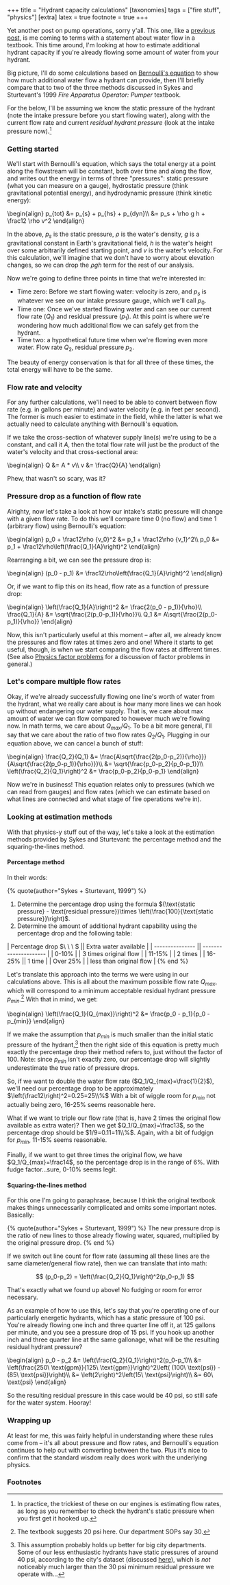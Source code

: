 +++
title = "Hydrant capacity calculations"
[taxonomies]
tags = ["fire stuff", "physics"]
[extra]
latex = true
footnote = true
+++

Yet another post on pump operations, sorry y'all. This one, like a
[previous post](/posts/head-pressure), is me coming to terms with a
statement about water flow in a textbook. This time around, I'm looking at
how to estimate additional hydrant capacity if you're already flowing some
amount of water from your hydrant.

Big picture, I'll do some calculations based on [Bernoulli's
equation](/posts/bernoulli-and-pressure) to show how much additional water
flow a hydrant can provide, then I'll briefly compare that to two of the
three methods discussed in Sykes and Sturtevant's 1999 *Fire Apparatus
Operator: Pumper* textbook.

<!-- more -->

For the below, I'll be assuming we know the static pressure of the hydrant
(note the intake pressure before you start flowing water), along with the
current flow rate and current *residual hydrant pressure* (look at the
intake pressure now).[^1]

### Getting started

We'll start with Bernoulli's equation, which says the total energy at a
point along the flowstream will be constant, both over time and along the
flow, and writes out the energy in terms of three "pressures": static
pressure (what you can measure on a gauge), hydrostatic pressure (think
gravitational potential energy), and hydrodynamic pressure (think kinetic
energy):

\begin{align}
p_{tot} &= p_{s} + p_{hs} + p_{dyn}\\\\
        &= p_s + \rho g h + \frac12 \rho v^2
\end{align}

In the above, $p_s$ is the static pressure, $\rho$ is the water's density,
$g$ is a gravitational constant in Earth's gravitational field, $h$ is the
water's height over some arbitrarily defined starting point, and $v$ is the
water's velocity. For this calculation, we'll imagine that we don't have to
worry about elevation changes, so we can drop the $\rho g h$ term for the
rest of our analysis.

Now we're going to define three points in time that we're interested in: 

* Time zero: Before we start flowing water: velocity is zero, and $p_s$ is
  whatever we see on our intake pressure gauge, which we'll call $p_0$.
* Time one: Once we've started flowing water and can see our current flow
    rate ($Q_1$) and residual pressure ($p_1$). At this point is where
    we're wondering how much additional flow we can safely get from the
    hydrant.
* Time two: a hypothetical future time when we're flowing even more water.
    Flow rate $Q_2$, residual pressure $p_2$.

The beauty of energy conservation is that for all three of these times, the
total energy will have to be the same.

### Flow rate and velocity
For any further calculations, we'll need to be able to convert between flow
rate (e.g. in gallons per minute) and water velocity (e.g. in feet per
second). The former is much easier to estimate in the field, while the
latter is what we actually need to calculate anything with Bernoulli's
equation.

If we take the cross-section of whatever supply line(s) we're
using to be a constant, and call it $A$, then the total flow rate will just
be the product of the water's velocity and that cross-sectional area:

\begin{align}
Q &= A * v\\\\
v &= \frac{Q}{A}
\end{align}

Phew, that wasn't so scary, was it?

### Pressure drop as a function of flow rate
Alrighty, now let's take a look at how our intake's static pressure will
change with a given flow rate. To do this we'll compare time 0 (no flow)
and time 1 (arbitrary flow) using Bernoulli's equation:

\begin{align}
p_0 + \frac12\rho {v_0}^2 &= p_1 + \frac12\rho {v_1}^2\\\\
p_0 &= p_1 + \frac12\rho\left(\frac{Q_1}{A}\right)^2
\end{align}

Rearranging a bit, we can see the pressure drop is:

\begin{align}
(p_0 - p_1) &= \frac12\rho\left(\frac{Q_1}{A}\right)^2
\end{align}

Or, if we want to flip this on its head, flow rate as a function of
pressure drop:

\begin{align}
\left(\frac{Q_1}{A}\right)^2 &= \frac{2(p_0 - p_1)}{\rho}\\\\
\frac{Q_1}{A} &= \sqrt{\frac{2(p_0-p_1)}{\rho}}\\\\
Q_1 &= A\sqrt{\frac{2(p_0-p_1)}{\rho}}
\end{align}

Now, this isn't particularly useful at this moment – after all, we already
know the pressures and flow rates at times zero and one! Where it starts to
get useful, though, is when we start comparing the flow rates at different
times. (See also [Physics factor problems](/posts/physics-factor-problems/)
for a discussion of factor problems in general.)

### Let's compare multiple flow rates
Okay, if we're already successfully flowing one line's worth of water from
the hydrant, what we really care about is how many more lines we can hook
up without endangering our water supply. That is, we care about max amount
of water we can flow compared to however much we're flowing now. In math
terms, we care about $Q_{max}/Q_1$. To be a bit more general, I'll say that
we care about the ratio of two flow rates $Q_2/Q_1$. Plugging in our
equation above, we can cancel a bunch of stuff:

\begin{align}
\frac{Q_2}{Q_1} &= \frac{A\sqrt{\frac{2(p_0-p_2)}{\rho}}}{A\sqrt{\frac{2(p_0-p_1)}{\rho}}}\\\\
    &= \sqrt{\frac{p_0-p_2}{p_0-p_1}}\\\\
\left(\frac{Q_2}{Q_1}\right)^2 &= \frac{p_0-p_2}{p_0-p_1}
\end{align}

Now we're in business! This equation relates only to pressures (which we
can read from gauges) and flow rates (which we can estimate based on what
lines are connected and what stage of fire operations we're in).

### Looking at estimation methods
With that physics-y stuff out of the way, let's take a look at the
estimation methods provided by Sykes and Sturtevant: the percentage method
and the squaring-the-lines method.

#### Percentage method
In their words:

{% quote(author="Sykes + Sturtevant, 1999") %}
1. Determine the percentage drop using the formula $(\text{static pressure} - \text{residual pressure})\times \left(\frac{100}{\text{static pressure}}\right)$.<br>
2. Determine the amount of additional hydrant capability using the
   percentage drop and the following table:

| Percentage drop $\ \ \ $ || Extra water available |
| --------------- || --------------------- |
| 0-10% | | 3 times original flow |
| 11-15% | | 2 times |
| 16-25%  || 1 time |
| Over 25% | | less than original flow |
{% end %}

Let's translate this approach into the terms we were using in our
calculations above. This is all about the maximum possible flow rate
$Q_{max}$, which will correspond to a minimum acceptable residual hydrant
pressure $p_{min}$.[^2] With that in mind, we get:

\begin{align}
\left(\frac{Q_1}{Q_{max}}\right)^2 &= \frac{p_0 - p_1}{p_0 - p_{min}}
\end{align}

If we make the assumption that $p_{min}$ is much smaller than the initial
static pressure of the hydrant,[^3] then the right side of this equation is
pretty much exactly the percentage drop their method refers to, just
without the factor of 100. Note: since $p_{min}$ isn't exactly zero, our
percentage drop will slightly underestimate the true ratio of pressure
drops.

So, if we want to double the water flow rate ($Q_1/Q_{max}=\frac{1}{2}$),
we'll need our percentage drop to be approximately
$\left(\frac12\right)^2=0.25=25\\%$ With a bit of wiggle room for $p_{min}$
not actually being zero, 16-25% seems reasonable here.

What if we want to triple our flow rate (that is, have 2 times the original
flow available as extra water)? Then we get $Q_1/Q_{max}=\frac13$, so the
percentage drop should be $1/9=0.11=11\\%$. Again, with a bit of fudgign
for $p_{min}$, 11-15% seems reasonable.

Finally, if we want to get three times the original flow, we have
$Q_1/Q_{max}=\frac14$, so the percentage drop is in the range of 6%. With
fudge factor...sure, 0-10% seems legit.

#### Squaring-the-lines method
For this one I'm going to paraphrase, because I think the original textbook
makes things unnecessarily complicated and omits some important notes.
Basically:

{% quote(author="Sykes + Sturtevant, 1999") %}
The new pressure drop is the ratio of new lines to those already flowing
water, squared, multiplied by the original pressure drop.
{% end %}

If we switch out line count for flow rate (assuming all these lines are the
same diameter/general flow rate), then we can translate that into math:

$$
(p_0-p_2) = \left(\frac{Q_2}{Q_1}\right)^2(p_0-p_1)
$$

That's exactly what we found up above! No fudging or room for error
necessary.

As an example of how to use this, let's say that you're operating one of
our particularly energetic hydrants, which has a static pressure of 100
psi. You're already flowing one inch and three quarter line off it, at 125
gallons per minute, and you see a pressure drop of 15 psi. If you hook up
another inch and three quarter line at the same gallonage, what will be the
resulting residual hydrant pressure?

\begin{align}
p_0 - p_2 &= \left(\frac{Q_2}{Q_1}\right)^2(p_0-p_1)\\\\
  &= \left(\frac{250\ \text{gpm}}{125\ \text{gpm}}\right)^2\left(
  (100\ \text{psi}) - (85\ \text{psi})\right)\\\\
  &= \left(2\right)^2\left(15\ \text{psi}\right)\\\\
  &= 60\ \text{psi}
\end{align}

So the resulting residual pressure in this case would be 40 psi, so still
safe for the water system. Hooray!

### Wrapping up
At least for me, this was fairly helpful in understanding where these rules
come from – it's all about pressure and flow rates, and Bernoulli's
equation continues to help out with converting between the two. Plus it's
nice to confirm that the standard wisdom really does work with the
underlying physics.


### Footnotes

[^1]: In practice, the trickiest of these on our engines is estimating flow
rates, as long as you remember to check the hydrant's static pressure when
you first get it hooked up.

[^2]: The textbook suggests 20 psi here. Our department SOPs say 30.

[^3]: This assumption probably holds up better for big city departments.
  Some of our less enthusiastic hydrants have static pressures of around 40
  psi, according to the city's dataset (discussed
  [here](/posts/spatial-join)), which is *not* noticeably much larger than
  the 30 psi minimum residual pressure we operate with...

